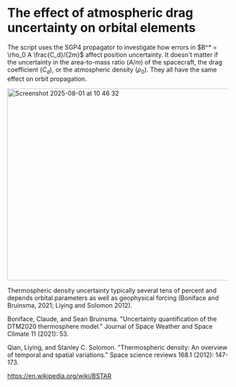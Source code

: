# The effect of atmospheric drag uncertainty on orbital elements

The script uses the SGP4 propagator to investigate how errors in $B^* = \rho_0 A \frac{C_d}/{2m}$ affect position uncertainty. It doesn't matter if the uncertainty in the area-to-mass ratio ($A/m$) of the spacecraft, the drag coefficient ($C_d$), or the atmospheric density ($\rho_0$). They all have the same effect on orbit propagation.

<img width="595" height="438" alt="Screenshot 2025-08-01 at 10 46 32" src="https://github.com/user-attachments/assets/950ab753-f93f-4f29-95da-fb7e81e84890" />

Thermospheric density uncertainty typically several tens of percent and depends orbital parameters as well as geophysical forcing (Boniface and Bruinsma, 2021; Liying and Solomon 2012). 

Boniface, Claude, and Sean Bruinsma. "Uncertainty quantification of the DTM2020 thermosphere model." Journal of Space Weather and Space Climate 11 (2021): 53.

Qian, Liying, and Stanley C. Solomon. "Thermospheric density: An overview of temporal and spatial variations." Space science reviews 168.1 (2012): 147-173.

https://en.wikipedia.org/wiki/BSTAR
